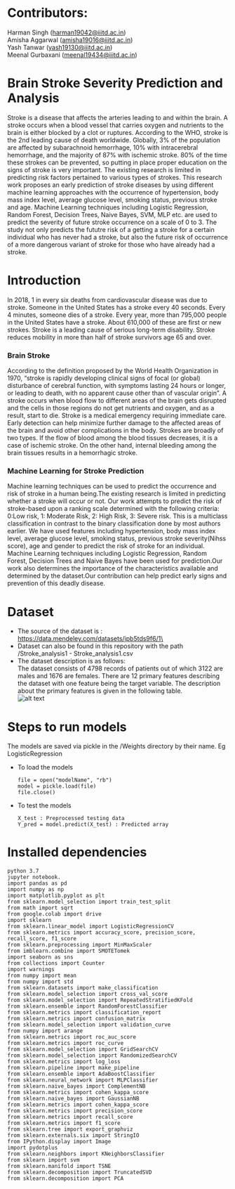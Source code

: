 
# Contributors:
Harman Singh (harman19042@iiitd.ac.in) \
Amisha Aggarwal (amisha19016@iiitd.ac.in) \
Yash Tanwar (yash19130@iiitd.ac.in) \
Meenal Gurbaxani (meenal19434@iiitd.ac.in)


# Brain Stroke Severity Prediction and Analysis
Stroke is a disease that affects the arteries leading to and within the brain. A stroke occurs when a blood vessel that carries oxygen and nutrients to the brain is either blocked by a clot or ruptures. According to the WHO, stroke is the 2nd leading cause of death worldwide. Globally, 3% of the population are affected by subarachnoid hemorrhage, 10% with intracerebral hemorrhage, and the majority of 87% with ischemic stroke. 80% of the time these strokes can be prevented, so putting in place proper education on the signs of stroke is very important. The existing research is limited in predicting risk factors pertained to various types of strokes. This research work proposes an early prediction of stroke diseases by using different machine learning approaches with the occurrence of hypertension, body mass index level, average glucose level, smoking status, previous stroke and age. Machine Learning techniques including Logistic Regression, Random Forest, Decision Trees, Naive Bayes, SVM, MLP etc. are used to predict the severity of future stroke occurrence on a scale of 0 to 3. The study not only predicts the fututre risk of a getting a stroke for a certain individual who has never had a stroke, but also the future risk of occurrence of a more dangerous variant of stroke for those who have already had a stroke.

# Introduction #
In 2018, 1 in every six deaths from cardiovascular disease was due to stroke. Someone in the United States has a stroke every 40 seconds. Every 4 minutes, someone dies of a stroke. Every year, more than 795,000 people in the United States have a stroke. About 610,000 of these are first or new strokes. Stroke is a leading cause of serious long-term disability. Stroke reduces mobility in more than half of stroke survivors age 65 and over.
### Brain Stroke ###
According to the definition proposed by the World Health Organization in 1970, “stroke is rapidly developing clinical signs of focal (or global) disturbance of cerebral function, with symptoms lasting 24 hours or longer, or leading to death, with no apparent cause other than of vascular origin”. A stroke occurs when blood flow to different areas of the brain gets disrupted and the cells in those regions do not get nutrients and oxygen, and as a result, start to die. Stroke is a medical emergency requiring immediate care. Early detection can help minimize further damage to the affected areas of the brain and avoid other complications in the body. Strokes are broadly of two types. If the flow of blood among the blood tissues decreases, it is a case of ischemic stroke. On the other hand, internal bleeding among the brain tissues results in a hemorrhagic stroke.
### Machine Learning for Stroke Prediction ###
Machine learning techniques can be used to predict the occurrence and risk of stroke in a human being.The existing research is limited in predicting whether a stroke will occur or not.
Our work attempts to predict the risk of stroke-based upon a ranking scale determined with the following criteria: 0:Low risk, 1: Moderate Risk, 2: High Risk, 3: Severe risk. This is a multiclass classification in contrast to the binary classification done by most authors earlier.
We have used features including hypertension, body mass index level, average glucose level, smoking status, previous stroke severity(Nihss score), age and gender to predict the risk of stroke for an individual. Machine Learning techniques including Logistic Regression, Random Forest, Decision Trees and Naive Bayes have been used for prediction.Our work also determines the importance of the characteristics available and determined by the dataset.Our contribution can help predict early signs and prevention of this deadly disease.

# Dataset #
* The source of the dataset is : https://data.mendeley.com/datasets/jpb5tds9f6/1\
* Dataset can also be found in this repository with the path /Stroke_analysis1 - Stroke_analysis1.csv
* The dataset description is as follows: \
  The dataset consists of 4798 records of patients out of which 3122 are males and 1676 are females. There are 12 primary features describing the dataset with one   feature being the target variable. The description about the primary features is given in the following table. \
  ![alt text](https://github.com/harmansingh25/ML_Project_2021/blob/main/Plots/Dataset%20Description.png?raw=true)


# Steps to run models #
The models are saved via pickle in the /Weights directory by their name. Eg LogisticRegression
  * To load the models
 
        file = open("modelName", "rb")
        model = pickle.load(file)
        file.close()    
    
  * To test the models 
  
        X_test : Preprocessed testing data
        Y_pred = model.predict(X_test) : Predicted array
          

# Installed dependencies #
    python 3.7
    jupyter notebook.
    import pandas as pd
    import numpy as np
    import matplotlib.pyplot as plt
    from sklearn.model_selection import train_test_split
    from math import sqrt
    from google.colab import drive
    import sklearn
    from sklearn.linear_model import LogisticRegressionCV
    from sklearn.metrics import accuracy_score, precision_score, recall_score, f1_score
    from sklearn.preprocessing import MinMaxScaler
    from imblearn.combine import SMOTETomek
    import seaborn as sns
    from collections import Counter
    import warnings
    from numpy import mean
    from numpy import std
    from sklearn.datasets import make_classification
    from sklearn.model_selection import cross_val_score
    from sklearn.model_selection import RepeatedStratifiedKFold
    from sklearn.ensemble import RandomForestClassifier
    from sklearn.metrics import classification_report
    from sklearn.metrics import confusion_matrix
    from sklearn.model_selection import validation_curve
    from numpy import arange
    from sklearn.metrics import roc_auc_score
    from sklearn.metrics import roc_curve
    from sklearn.model_selection import GridSearchCV
    from sklearn.model_selection import RandomizedSearchCV
    from sklearn.metrics import log_loss
    from sklearn.pipeline import make_pipeline
    from sklearn.ensemble import AdaBoostClassifier
    from sklearn.neural_network import MLPClassifier
    from sklearn.naive_bayes import ComplementNB
    from sklearn.metrics import cohen_kappa_score
    from sklearn.naive_bayes import GaussianNB
    from sklearn.metrics import cohen_kappa_score
    from sklearn.metrics import precision_score
    from sklearn.metrics import recall_score
    from sklearn.metrics import f1_score
    from sklearn.tree import export_graphviz
    from sklearn.externals.six import StringIO  
    from IPython.display import Image  
    import pydotplus
    from sklearn.neighbors import KNeighborsClassifier
    from sklearn import svm
    from sklearn.manifold import TSNE
    from sklearn.decomposition import TruncatedSVD
    from sklearn.decomposition import PCA
    





